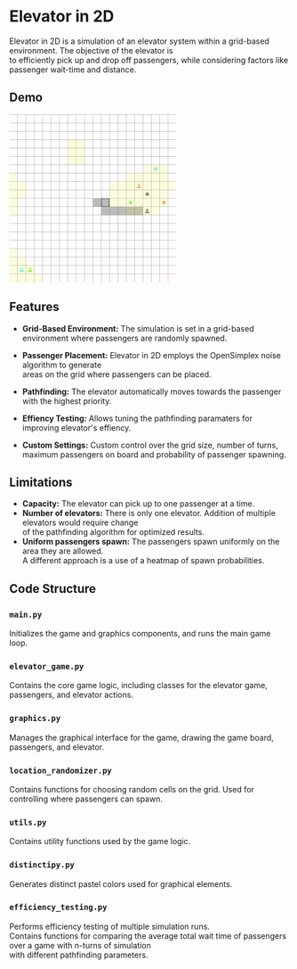 
# Elevator in 2D

Elevator in 2D is a simulation of an elevator system within a grid-based environment. The objective of the elevator is  
to efficiently pick up and drop off passengers, while considering factors like passenger wait-time and distance.


## Demo

![Simulation in Action](demo/elevator_in_2d.gif)

## Features

- **Grid-Based Environment:** The simulation is set in a grid-based environment where passengers are randomly spawned.

- **Passenger Placement:** Elevator in 2D employs the OpenSimplex noise algorithm to generate  
areas on the grid where passengers can be placed.


- **Pathfinding:** The elevator automatically moves towards the passenger with the highest priority.
- **Effiency Testing:** Allows tuning the pathfinding paramaters for improving elevator's effiency.
- **Custom Settings:** Custom control over the grid size, number of turns,
maximum passengers on board and probability of passenger spawning.

## Limitations
- **Capacity:** The elevator can pick up to one passenger at a time.
- **Number of elevators:** There is only one elevator. Addition of multiple elevators would require change  
of the pathfinding algorithm for optimized results.
- **Uniform passengers spawn:** The passengers spawn uniformly on the area they are allowed.  
A different approach is a use of a heatmap of spawn probabilities.


## Code Structure

### `main.py`
Initializes the game and graphics components, and runs the main game loop.

### `elevator_game.py`
Contains the core game logic, including classes for the elevator game, passengers, and elevator actions.

### `graphics.py`
Manages the graphical interface for the game, drawing the game board, passengers, and elevator.

### `location_randomizer.py`
Contains functions for choosing random cells on the grid. Used for controlling where passengers can spawn.

### `utils.py`
Contains utility functions used by the game logic.

### `distinctipy.py`

Generates distinct pastel colors used for graphical elements.

### `efficiency_testing.py`
Performs efficiency testing of multiple simulation runs.  
Contains functions for comparing the average total wait time of passengers over a game with n-turns of simulation  
with different pathfinding parameters.